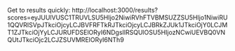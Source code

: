 Get to results quickly: http://localhost:3000/results?scores=eyJUUlVUSC1TRUVLSU5HIjo2NiwiRVhFTVBMSUZZSU5HIjo1NiwiRU1QQVRISVpJTkciOjcyLCJBVFRFTkRJTkciOjcyLCJBRkZJUk1JTkciOjY0LCJMT1ZJTkciOjYyLCJURUFDSElORyI6NDgsIlRSQUlOSU5HIjozNCwiUEVBQ0VNQUtJTkciOjc2LCJZSUVMRElORyI6NTh9